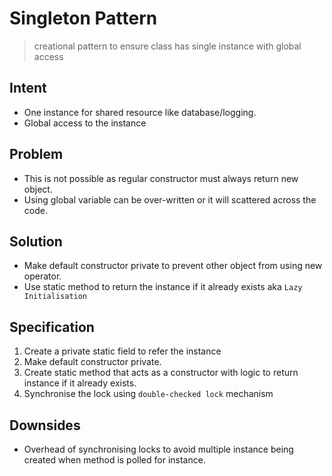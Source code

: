 # Singleton Pattern
> creational pattern to ensure class has single instance with global access

## Intent

 - One instance for shared resource like database/logging.
 - Global access to the instance

## Problem

 - This is not possible as regular constructor must always return new object.
 - Using global variable can be over-written or it will scattered across the code.

## Solution

 - Make default constructor private to prevent other object from using new operator. 
 - Use static method to return the instance if it already exists aka `Lazy Initialisation`

## Specification

1. Create a private static field to refer the instance
2. Make default constructor private.
3. Create static method that acts as a constructor with logic to return instance if it already exists.
4. Synchronise the lock using `double-checked lock` mechanism

## Downsides

- Overhead of synchronising locks to avoid multiple instance being created when method is polled for instance.


